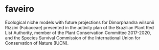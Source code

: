 # faveiro

Ecological niche models with future projections for Dimorphandra wilsonii Rizzini (Fabaceae) presented in the activity plan of the Brazilian Plant Red List Authority, member of the Plant Conservation Committee 2017-2020, and the Species Survival Commission of the International Union for Conservation of Nature (IUCN).
